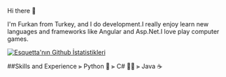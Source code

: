 Hi there  👋


I'm Furkan from Turkey, and I do  development.I really enjoy learn new languages and  frameworks like Angular and
Asp.Net.I love play computer games.

[![Esquetta'nın Github İstatistikleri](https://github-readme-stats.vercel.app/api?username=Esquetta)](https://github.com/anuraghazra/github-readme-stats)

##Skills and Experience
⫸ Python 🐍
⫸ C# 👨‍💻
⫸ Java ☕

